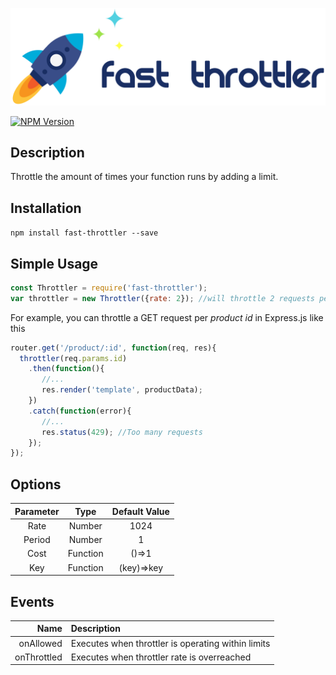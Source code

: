![alt text](https://github.com/Besssy/fast-throttler/blob/master/images/logo.png)

[![NPM Version](https://img.shields.io/npm/v/fast-throttler.svg)](https://www.npmjs.com/package/fast-throttler)

## Description
Throttle the amount of times your function runs by adding a limit.

## Installation

` npm install fast-throttler --save `

## Simple Usage
```javascript 
const Throttler = require('fast-throttler'); 
var throttler = new Throttler({rate: 2}); //will throttle 2 requests per second 
```

For example, you can throttle a GET request per _product id_ in Express.js like this 

```javascript 
router.get('/product/:id', function(req, res){
  throttler(req.params.id)
    .then(function(){
       //...
       res.render('template', productData);
    })
    .catch(function(error){
       //...
       res.status(429); //Too many requests
    });
});
```

## Options

|Parameter|Type|Default Value|
|:---------:|:----:|:-------------:|
|Rate|Number|1024|
|Period|Number|1|
|Cost|Function|()=>1|
|Key|Function|(key)=>key|

## Events

|Name|Description|
|---------:|:----|
|onAllowed|Executes when throttler is operating within limits|
|onThrottled|Executes when throttler rate is overreached |





